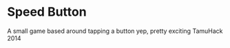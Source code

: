 Speed Button
========
A small game based around tapping a button
yep, pretty exciting
TamuHack 2014
